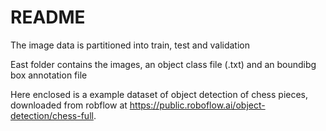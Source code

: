 # README
The image data is partitioned into train, test and validation

East folder contains the images, an object class file (.txt) and an boundibg box annotation file

Here enclosed is a example dataset of object detection of chess pieces, downloaded from robflow at https://public.roboflow.ai/object-detection/chess-full.  
